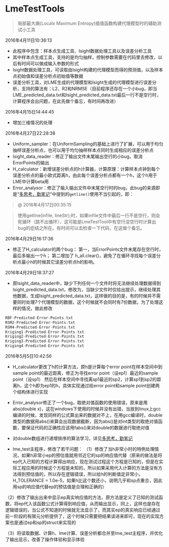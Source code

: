 # LmeTestTools
> 局部最大熵(Localx Maximum Entropy)插值函数构建代理模型时的辅助测试小工具


2016年4月11日10:36:13

* 此程序中包含：样本点生成工具、Isight数据处理工具以及误差分析工具
* 其中样本点生成工具，支持的是均匀抽样，控制参数需要在代码里去修改，以后有时间可以做成输入参数的形式
* Isight数据处理工具，可读取由Isight构建的代理模型而得的预测值，以及样本点初始值和误差分析点初始值等数据
* 误差分析工具，对LME生成的代理模型和Isight生成的代理模型进行误差分析，支持的算法有：L2、R2和NRMSE（目前程序还存在一个小bug，即当LME_predicted_data.txt和Isight_predicted_data.txt最后一行不是空行时，计算程序会出问题，在此先做个备忘，有时间再改进）


2016年4月15日14:44:45

* 增加三维情况的处理


2016年4月27日22:28:38

* Uniform_sampler：在UniformSampling的基础上进行了扩展，可以用于均匀抽样误差分析点，也可以用于均匀抽样样本点同时生成相应的误差分析点
* Isight_data_reader：修正了输出文件末尾输出空行的小bug，取消ErrorPoints的输出
* H_calculator：新增误差分析点的h计算器，计算原理：计算样本点钟到每个误差分析点的最小欧式距离h，由此每个误差分析点都有一个h，这个h用于LME中计算beta用
* Error_analysor：修正了输入输出文件中末尾空行时的bug，此bug的来源即是“[多思考，勤笔记][1]”中提到的`getline()`使用不当引起的，即：

> @ 2016年4月17日00:35:15

>使用getline(infile, lineStr);时，如果infile文件中最后一行不是空行，则会死循环（跳不出循环），这可能是LmeTestTool中有空行没空行时计算出bug的症结之所在。有时间可以去检查一下代码，在这做个备忘。


2016年4月29日16:17:36

* 修正了H_calculator的两个bug：
第一，当ErrorPoints文件末尾存在空行时，最后多输出一个h；
第二增加了 h_all.clear()，避免了在循环寻找每个误差分析点最小h的时候其它误差分析点h的影响。


2016年4月29日18:37:27

* 原Isight_data_reader中，缺少下列任何一个文件时将无法继续处理数据得到Isight_predicted_data.txt，修改为，当缺少文件时仅给出提示，继续处理其他数据，生成Isight_predicted_data.txt，这样做的目的是，有的时候并不需要同时处理7个代理模型的数据，这个时候就不会同时有7份数据，为了处理这样的情况，做此修改
```cpp
RBF-Predicted-Error-Points.txt
RSM2-Predicted-Error-Points.txt
RSM4-Predicted-Error-Points.txt
Kriging1-Predicted-Error-Points.txt
Kriging2-Predicted-Error-Points.txt
Kriging3-Predicted-Error-Points.txt
Kriging4-Predicted-Error-Points.txt
```


2016年5月5日10:42:56

* H_calculator更改了h的计算方法，原h是计算每个error point在样本空间中到sample point的最近距离，修正为寻找error point（设ep1）最近的sample point（设sp1） 然后在样本空间中寻找离sp1最近的sp2，计算sp1到sp2的距离h，这个h即为ep1的h，具体实现通过给error point和sample point创建两个结构体进行实现

* Error_analysor修正了一个bug，取绝对值函数的使用错误，原来是用abs(double x)，这在windows下使用的时候并没有出错，当放到linux上gcc编译的时候，发现同样的公式算出来的数据对不上，在用gcc编译时，double类型的数据用abs()来算会出现数据截断，因为abs()是对int类型的取绝对值函数，要保证代码的正确性应该用fabs()来对double的数据进行取绝对值

* 对double数组进行递增排序的算法学习，详见[多思考，勤笔记][1]

* lme_test主程序，修改了若干问题：
（1）修改了当h非常小时的特例处理情况，如果h非常小ep的预估值就用邻近它的sp的响应值代替（原来的做法是将ep代入已知的方程计算得出响应，现在测试过程这个方程是已知的，但是在实际工程应用的时候这个方程是未知的，所以如果采用代入计算的方法是没有方法得到预估值的，所以存在逻辑错误，所以给h的判断值定非常小，H_TOLERANCE = 1.0e-5，如果h比这个数还小，说明几乎和sp点重合，因此用sp的响应值代替ep的预估值是合理和正确的）

（2）修改了输出出来中显示ep真实响应值的方法，原方法是定义了已知的测试函数，将ep代入该函数公式计算得到响应值，从而输出显示，同上，这样也是存在逻辑错误的，当公式不知道的时候就无法显示了，而其实ep的真实响应已经通过前一阶段的有限元分析提供了，这个时候只需要把结果读进来即可，现在的实现方案也是通过ep和sp的struct来实现的

（3）将读取数据、计算h、lme计算、误差分析都合并至lme_test主程序，并优化了输出显示，改善了操作体验和显示体验



















































[1]: http://liaohuming.net/2016/03/31/20160331-%E5%A4%9A%E6%80%9D%E8%80%83%EF%BC%8C%E5%8B%A4%E7%AC%94%E8%AE%B0/
